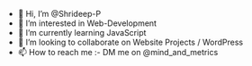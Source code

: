 - 👋 Hi, I’m @Shrideep-P
- 👀 I’m interested in Web-Development
- 🌱 I’m currently learning JavaScript
- 💞️ I’m looking to collaborate on Website Projects / WordPress
- 📫 How to reach me :- DM me on @mind_and_metrics

<!---
Shrideep-P/Shrideep-P is a ✨ special ✨ repository because its `README.md` (this file) appears on your GitHub profile.
You can click the Preview link to take a look at your changes.
--->
